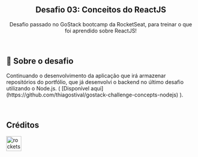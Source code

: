 <h2 align="center"> 
  Desafio 03: Conceitos do ReactJS 
</h3>

<p align="center">
  Desafio passado no GoStack bootcamp da RocketSeat, para treinar o que foi aprendido sobre ReactJS! 
</p>

<br>

<h2> 🚀 Sobre o desafio </h2>

<p>
Continuando o desenvolvimento da aplicação que irá armazenar repositórios do portfólio, que já desenvolvi o backend no último desafio utilizando o Node.js. ( [Disponível aqui](https://github.com/thiagostival/gostack-challenge-concepts-nodejs) ).
</p>

<br>

<h2>Créditos</h2>

[<img src="https://avatars0.githubusercontent.com/u/28929274?s=200&v=4" alt="rocketseat" width="40" height="40" />](https://github.com/Rocketseat)

